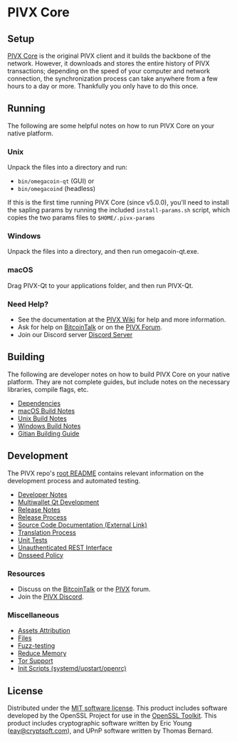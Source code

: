 PIVX Core
=============

Setup
---------------------
[PIVX Core](http://pivx.org/wallet) is the original PIVX client and it builds the backbone of the network. However, it downloads and stores the entire history of PIVX transactions; depending on the speed of your computer and network connection, the synchronization process can take anywhere from a few hours to a day or more. Thankfully you only have to do this once.

Running
---------------------
The following are some helpful notes on how to run PIVX Core on your native platform.

### Unix

Unpack the files into a directory and run:

- `bin/omegacoin-qt` (GUI) or
- `bin/omegacoind` (headless)

If this is the first time running PIVX Core (since v5.0.0), you'll need to install the sapling params by running the included `install-params.sh` script, which copies the two params files to `$HOME/.pivx-params`

### Windows

Unpack the files into a directory, and then run omegacoin-qt.exe.

### macOS

Drag PIVX-Qt to your applications folder, and then run PIVX-Qt.

### Need Help?

* See the documentation at the [PIVX Wiki](https://github.com/PIVX-Project/PIVX/wiki)
for help and more information.
* Ask for help on [BitcoinTalk](https://bitcointalk.org/index.php?topic=1262920.0) or on the [PIVX Forum](http://forum.pivx.org/).
* Join our Discord server [Discord Server](https://discord.pivx.org)

Building
---------------------
The following are developer notes on how to build PIVX Core on your native platform. They are not complete guides, but include notes on the necessary libraries, compile flags, etc.

- [Dependencies](dependencies.md)
- [macOS Build Notes](build-osx.md)
- [Unix Build Notes](build-unix.md)
- [Windows Build Notes](build-windows.md)
- [Gitian Building Guide](gitian-building.md)

Development
---------------------
The PIVX repo's [root README](/README.md) contains relevant information on the development process and automated testing.

- [Developer Notes](developer-notes.md)
- [Multiwallet Qt Development](multiwallet-qt.md)
- [Release Notes](release-notes.md)
- [Release Process](release-process.md)
- [Source Code Documentation (External Link)](https://www.fuzzbawls.pw/pivx/doxygen/)
- [Translation Process](translation_process.md)
- [Unit Tests](unit-tests.md)
- [Unauthenticated REST Interface](REST-interface.md)
- [Dnsseed Policy](dnsseed-policy.md)

### Resources
* Discuss on the [BitcoinTalk](https://bitcointalk.org/index.php?topic=1262920.0) or the [PIVX](http://forum.pivx.org/) forum.
* Join the [PIVX Discord](https://discord.pivx.org).

### Miscellaneous
- [Assets Attribution](assets-attribution.md)
- [Files](files.md)
- [Fuzz-testing](fuzzing.md)
- [Reduce Memory](reduce-memory.md)
- [Tor Support](tor.md)
- [Init Scripts (systemd/upstart/openrc)](init.md)

License
---------------------
Distributed under the [MIT software license](/COPYING).
This product includes software developed by the OpenSSL Project for use in the [OpenSSL Toolkit](https://www.openssl.org/). This product includes
cryptographic software written by Eric Young ([eay@cryptsoft.com](mailto:eay@cryptsoft.com)), and UPnP software written by Thomas Bernard.
